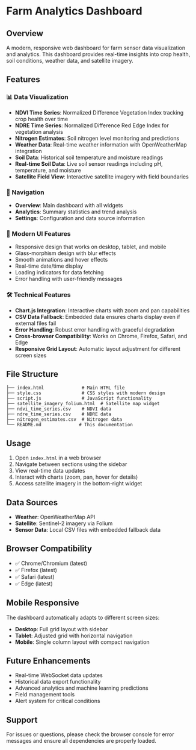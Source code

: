 # Farm Analytics Dashboard

## Overview
A modern, responsive web dashboard for farm sensor data visualization and analytics. This dashboard provides real-time insights into crop health, soil conditions, weather data, and satellite imagery.

## Features

### 📊 Data Visualization
- **NDVI Time Series**: Normalized Difference Vegetation Index tracking crop health over time
- **NDRE Time Series**: Normalized Difference Red Edge Index for vegetation analysis
- **Nitrogen Estimates**: Soil nitrogen level monitoring and predictions
- **Weather Data**: Real-time weather information with OpenWeatherMap integration
- **Soil Data**: Historical soil temperature and moisture readings
- **Real-time Soil Data**: Live soil sensor readings including pH, temperature, and moisture
- **Satellite Field View**: Interactive satellite imagery with field boundaries

### 🎯 Navigation
- **Overview**: Main dashboard with all widgets
- **Analytics**: Summary statistics and trend analysis
- **Settings**: Configuration and data source information

### 🎨 Modern UI Features
- Responsive design that works on desktop, tablet, and mobile
- Glass-morphism design with blur effects
- Smooth animations and hover effects
- Real-time date/time display
- Loading indicators for data fetching
- Error handling with user-friendly messages

### 🛠️ Technical Features
- **Chart.js Integration**: Interactive charts with zoom and pan capabilities
- **CSV Data Fallback**: Embedded data ensures charts display even if external files fail
- **Error Handling**: Robust error handling with graceful degradation
- **Cross-browser Compatibility**: Works on Chrome, Firefox, Safari, and Edge
- **Responsive Grid Layout**: Automatic layout adjustment for different screen sizes

## File Structure
```
├── index.html              # Main HTML file
├── style.css               # CSS styles with modern design
├── script.js               # JavaScript functionality
├── satellite_imagery_folium.html  # Satellite map widget
├── ndvi_time_series.csv    # NDVI data
├── ndre_time_series.csv    # NDRE data
├── nitrogen_estimates.csv  # Nitrogen data
└── README.md              # This documentation
```

## Usage
1. Open `index.html` in a web browser
2. Navigate between sections using the sidebar
3. View real-time data updates
4. Interact with charts (zoom, pan, hover for details)
5. Access satellite imagery in the bottom-right widget

## Data Sources
- **Weather**: OpenWeatherMap API
- **Satellite**: Sentinel-2 imagery via Folium
- **Sensor Data**: Local CSV files with embedded fallback data

## Browser Compatibility
- ✅ Chrome/Chromium (latest)
- ✅ Firefox (latest)
- ✅ Safari (latest)
- ✅ Edge (latest)

## Mobile Responsive
The dashboard automatically adapts to different screen sizes:
- **Desktop**: Full grid layout with sidebar
- **Tablet**: Adjusted grid with horizontal navigation
- **Mobile**: Single column layout with compact navigation

## Future Enhancements
- Real-time WebSocket data updates
- Historical data export functionality
- Advanced analytics and machine learning predictions
- Field management tools
- Alert system for critical conditions

## Support
For issues or questions, please check the browser console for error messages and ensure all dependencies are properly loaded.
